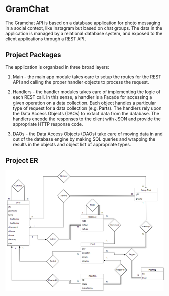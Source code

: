 # GramChat 

The Gramchat API is based on a database application for photo messaging in a social context, like Instagram but based on chat groups. The data in the application is managed by a relational database system, and exposed to the
client applications through a REST API.

## Project Packages

The application is organized in three broad layers:

 1) Main - the main app module takes care to setup the routes for the REST API and calling the proper handler objects to process the request.
 
 2) Handlers - the handler modules takes care of implementing the logic of each REST call. In this sense, a handler is a Facade for accessing a given operation on a data collection. Each object handles a particular type of request for a data collection (e.g. Parts). The handlers rely upon the Data Access Objects (DAOs) to extact data from the database. The handlers encode the responses to the client with JSON and provide the appropriate HTTP response code.
 
 3) DAOs - the Data Access Objects (DAOs) take care of moving data in and out of the database engine by making SQL queries and wrapping the results in the objects and object list of appropriate types.

## Project ER

![alt text](https://github.com/MelvinJ95/Database_Dev/blob/master/ER.png)
